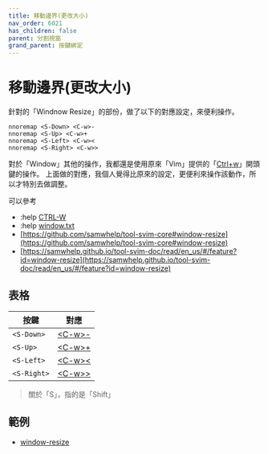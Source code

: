 ```yaml
---
title: 移動邊界(更改大小)
nav_order: 6021
has_children: false
parent: 分割視窗
grand_parent: 按鍵綁定
---
```



# 移動邊界(更改大小)

針對的「Windnow Resize」的部份，做了以下的對應設定，來便利操作。


``` vim
nnoremap <S-Down> <C-w>-
nnoremap <S-Up> <C-w>+
nnoremap <S-Left> <C-w><
nnoremap <S-Right> <C-w>>
```


對於「Window」其他的操作，我都還是使用原來「Vim」提供的「[Ctrl+w](https://vimhelp.org/index.txt.html#CTRL-W)」開頭鍵的操作。
上面做的對應，我個人覺得比原來的設定，更便利來操作該動作，所以才特別去做調整。

可以參考

* :help [CTRL-W](https://vimhelp.org/index.txt.html#CTRL-W)
* :help [window.txt](https://vimhelp.org/windows.txt.html)
* [https://github.com/samwhelp/tool-svim-core#window-resize](https://github.com/samwhelp/tool-svim-core#window-resize)
* [https://samwhelp.github.io/tool-svim-doc/read/en_us/#/feature?id=window-resize](https://samwhelp.github.io/tool-svim-doc/read/en_us/#/feature?id=window-resize)


## 表格

| 按鍵 | 對應 |
| --- | --- |
| `<S-Down>` | [&lt;C-w&gt;-](https://vimhelp.org/windows.txt.html#CTRL-W_-) |
| `<S-Up>` | [&lt;C-w&gt;+](https://vimhelp.org/windows.txt.html#CTRL-W_+) |
| `<S-Left>` | [&lt;C-w&gt;<](https://vimhelp.org/windows.txt.html#CTRL-W_<) |
| `<S-Right>` | [&lt;C-w&gt;>](https://vimhelp.org/windows.txt.html#CTRL-W_>) |

> 關於「S」，指的是「Shift」


## 範例

* [window-resize](https://github.com/samwhelp/note-about-vim/tree/gh-pages/_demo/adjustment/keybind/window-resize)
